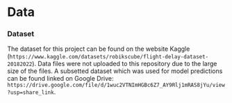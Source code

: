# Data

### Dataset
The dataset for this project can be found on the website Kaggle (` https://www.kaggle.com/datasets/robikscube/flight-delay-dataset-20182022 `). Data files were not uploaded to this repository due to the large size of the files. A subsetted dataset which was used for model predictions can be found linked on Google Drive: ` https://drive.google.com/file/d/1wuc2VTNImHGBc6Z7_AY9Rlj1mRAS8jYu/view?usp=share_link `.
